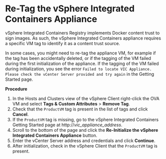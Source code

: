 # Re-Tag the vSphere Integrated Containers Appliance #

vSphere Integrated Containers Registry implements Docker content trust to sign images. As such, the vSphere Integrated Containers appliance requires a specific VM tag to identify it as a content trust source.

In some cases, you might need to re-tag the appliance VM, for example if the tag has been accidentally deleted, or if the tagging of the  VM failed during the first initialization of the appliance. If the tagging of the VM failed during initialization, you see the error  `Failed to locate VIC Appliance. Please check the vCenter Server provided and try again` in the Getting Started page.

**Procedure**

1. In the Hosts and Clusters view of the vSphere Client right-click the OVA VM and select **Tags & Custom Attributes** > **Remove Tag**.
2. Check that the `ProductVM` tag is present in the list of tags and click **Cancel**.
3. If the `ProductVM` tag is missing, go to the vSphere Integrated Containers Getting Started page at http://<i>vic_appliance_address</i>.
4. Scroll to the bottom of the page and click the  **Re-Initialize the  vSphere Integrated Containers Appliance** button. 
5. Enter the vCenter Server address and credentials and click **Continue**.
6. After initialization, check in the vSphere Client that the `ProductVM` tag is present.